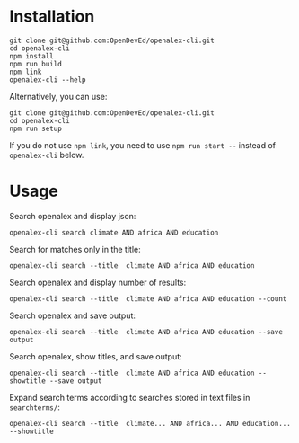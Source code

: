 # Installation
```
git clone git@github.com:OpenDevEd/openalex-cli.git
cd openalex-cli
npm install
npm run build
npm link
openalex-cli --help
```
Alternatively, you can use:
```
git clone git@github.com:OpenDevEd/openalex-cli.git
cd openalex-cli
npm run setup
```

If you do not use `npm link`, you need to use `npm run start --` instead of `openalex-cli` below.

# Usage
Search openalex and display json:
```
openalex-cli search climate AND africa AND education
```

Search for matches only in the title:
```
openalex-cli search --title  climate AND africa AND education
```

Search openalex and display number of results:
```
openalex-cli search --title  climate AND africa AND education --count
```

Search openalex and save output:
```
openalex-cli search --title  climate AND africa AND education --save output
```


Search openalex, show titles, and save output:
```
openalex-cli search --title  climate AND africa AND education --showtitle --save output
```

Expand search terms according to searches stored in text files in `searchterms/`:
```
openalex-cli search --title  climate... AND africa... AND education... --showtitle
```
